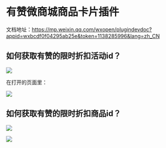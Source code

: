 # 有赞微商城商品卡片插件

文档地址：https://mp.weixin.qq.com/wxopen/plugindevdoc?appid=wxbcdf0f04295ab25e&token=1138285996&lang=zh_CN

## 如何获取有赞的限时折扣活动id？

![](https://img.yzcdn.cn/upload_files/2018/11/22/Flp84a6bw7GfFMDUAZ8Uze27g8or.png)

在打开的页面里：   

![](https://img.yzcdn.cn/upload_files/2018/11/22/FhJ6Dv7fUKPQy0qQTB0Koi5NtIEs.png)

## 如何获取有赞的限时折扣商品id？

![](https://img.yzcdn.cn/upload_files/2018/11/22/FptTS7mTkMdstTHk6TxYr0aWKY0a.png)

![](https://img.yzcdn.cn/upload_files/2018/11/22/FgECKfx25HnnpdF81HvpQ-jl3vzY.png)
